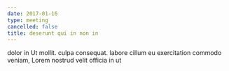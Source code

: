 ```yaml
---
date: 2017-01-16
type: meeting
cancelled: false
title: deserunt qui in non in
---
```

dolor in Ut mollit. culpa consequat. labore cillum eu exercitation commodo veniam, Lorem nostrud velit officia in ut